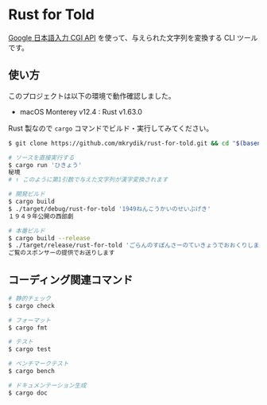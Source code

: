 # Rust for Told

[Google 日本語入力 CGI API](https://www.google.co.jp/ime/cgiapi.html) を使って、与えられた文字列を変換する CLI ツールです。


## 使い方

このプロジェクトは以下の環境で動作確認しました。

- macOS Monterey v12.4 : Rust v1.63.0

Rust 製なので `cargo` コマンドでビルド・実行してみてください。

```bash
$ git clone https://github.com/mkrydik/rust-for-told.git && cd "$(basename "$_" .git)"

# ソースを直接実行する
$ cargo run 'ひきょう'
秘境
# ↑ このように第1引数で与えた文字列が漢字変換されます

# 開発ビルド
$ cargo build
$ ./target/debug/rust-for-told '1949ねんこうかいのせいぶげき'
１９４９年公開の西部劇

# 本番ビルド
$ cargo build --release
$ ./target/release/rust-for-told 'ごらんのすぽんさーのていきょうでおおくりします'
ご覧のスポンサーの提供でお送りします
```


## コーディング関連コマンド

```bash
# 静的チェック
$ cargo check

# フォーマット
$ cargo fmt

# テスト
$ cargo test

# ベンチマークテスト
$ cargo bench

# ドキュメンテーション生成
$ cargo doc
```
